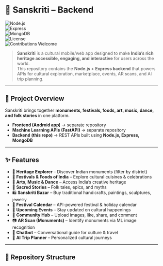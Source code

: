 # 🌸 Sanskriti – Backend  

![Node.js](https://img.shields.io/badge/Node.js-16.x-green?logo=node.js)  
![Express](https://img.shields.io/badge/Express.js-Backend-lightgrey?logo=express)  
![MongoDB](https://img.shields.io/badge/Database-MongoDB-brightgreen?logo=mongodb)  
![License](https://img.shields.io/badge/License-MIT-blue)  
![Contributions Welcome](https://img.shields.io/badge/Contributions-Welcome-orange)  

> **Sanskriti** is a cultural mobile/web app designed to make **India’s rich heritage accessible, engaging, and interactive** for users across the world.  
> This repository contains the **Node.js + Express backend** that powers APIs for cultural exploration, marketplace, events, AR scans, and AI trip planning.  

---

## 📖 Project Overview  

Sanskriti brings together **monuments, festivals, foods, art, music, dance, and folk stories** in one platform.  

- **Frontend (Android app)** → separate repository  
- **Machine Learning APIs (FastAPI)** → separate repository  
- **Backend (this repo)** → REST APIs built using **Node.js, Express, MongoDB**  

---

## ✨ Features  

- 🕌 **Heritage Explorer** – Discover Indian monuments (filter by district)  
- 🎉 **Festivals & Foods of India** – Explore cultural cuisines & celebrations  
- 🎨 **Arts, Music & Dance** – Access India’s creative heritage  
- 📖 **Sacred Stories** – Folk tales, epics, and myths  
- 🛍️ **Sanskriti Bazar** – Buy traditional handicrafts, paintings, sculptures, jewelry  
- 📅 **Festival Calendar** – API-powered festival & holiday calendar  
- 📌 **Upcoming Events** – Stay updated on cultural happenings  
- 🤝 **Community Hub** – Upload images, like, share, and comment  
- 📷 **AR Scan (Monuments)** – Identify monuments via ML image recognition  
- 💬 **Chatbot** – Conversational guide for culture & travel  
- 🤖 **AI Trip Planner** – Personalized cultural journeys  

---

## 📂 Repository Structure  

